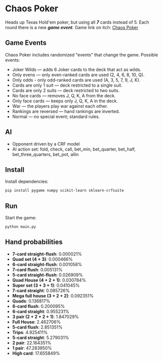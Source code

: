 # Chaos Poker

Heads up Texas Hold'em poker, but using all ***7*** cards instead of 5.
Each round there is a new ***game event***.
Game link on itch: [Chaos Poker](https://bai756.itch.io/chaos-poker)

## Game Events

Chaos Poker includes randomized "events" that change the game.
Possible events:

- Joker Wilds — adds 6 Joker cards to the deck that act as wilds.
- Only evens — only even-ranked cards are used (2, 4, 6, 8, 10, Q).
- Only odds - only odd-ranked cards are used (A, 3, 5, 7, 9, J, K).
- Cards are only 1 suit — deck restricted to a single suit.
- Cards are only 2 suits — deck restricted to two suits.
- No face cards — removes J, Q, K, A from the deck.
- Only face cards — keeps only J, Q, K, A in the deck.
- War — the players play war against each other.
- Rankings are reversed — hand rankings are inverted.
- Normal — no special event; standard rules.

## AI

- Opponent driven by a CRF model
- AI action set: fold, check, call, bet_min, bet_quarter, bet_half, bet_three_quarters, bet_pot, allin

## Install

Install dependencies:

```bash
pip install pygame numpy scikit-learn sklearn-crfsuite
```

## Run

Start the game:

```bash
python main.py
```

## Hand probabilities

- **7-card straight-flush**: 0.000021%
- **Quad set (4 + 3)**: 0.000466%
- **6-card straight-flush**: 0.001058%
- **7-card flush**: 0.005131%
- **5-card straight-flush**: 0.026909%
- **Quad House (4 + 2 + 1)**: 0.030784%
- **Super set (3 + 3 + 1)**: 0.041045%
- **7-card straight**: 0.085726%
- **Mega full house (3 + 2 + 2)**: 0.092351%
- **Quads**: 0.136817%
- **6-card flush**: 0.200095%
- **6-card straight**: 0.955231%
- **3 pair (2 + 2 + 2 + 1)**: 1.847029%
- **Full House**: 2.462706%
- **5-card flush**: 2.851351%
- **Trips**: 4.925411%
- **5-card straight**: 5.279031%
- **2 pair**: 22.164351%
- **1 pair**: 47.283950%
- **High card**: 17.655849%
